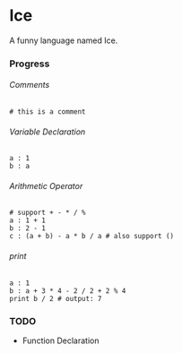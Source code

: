 # Ice
A funny language named Ice.

### Progress

###### Comments
```ice
# this is a comment
```

###### Variable Declaration
```ice
a : 1
b : a
```

###### Arithmetic Operator
```ice
# support + - * / %
a : 1 + 1
b : 2 - 1
c : (a + b) - a * b / a # also support ()
```

###### print
```ice
a : 1
b : a + 3 * 4 - 2 / 2 + 2 % 4
print b / 2 # output: 7
```

### TODO
* Function Declaration